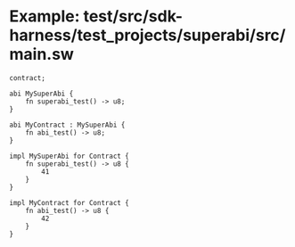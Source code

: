 # Example: test/src/sdk-harness/test_projects/superabi/src/main.sw

```sway
contract;

abi MySuperAbi {
    fn superabi_test() -> u8;
}

abi MyContract : MySuperAbi {
    fn abi_test() -> u8;
}

impl MySuperAbi for Contract {
    fn superabi_test() -> u8 {
        41
    }
}

impl MyContract for Contract {
    fn abi_test() -> u8 {
        42
    }
}

```
